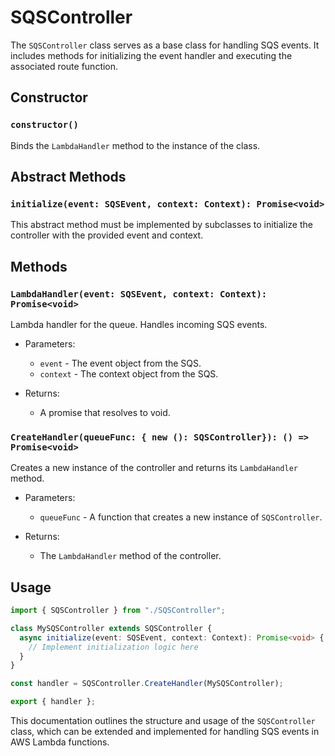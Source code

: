 # SQSController

The `SQSController` class serves as a base class for handling SQS events. It includes methods for initializing the event handler and executing the associated route function.

## Constructor

### `constructor()`

Binds the `LambdaHandler` method to the instance of the class.

## Abstract Methods

### `initialize(event: SQSEvent, context: Context): Promise<void>`

This abstract method must be implemented by subclasses to initialize the controller with the provided event and context.

## Methods

### `LambdaHandler(event: SQSEvent, context: Context): Promise<void>`

Lambda handler for the queue. Handles incoming SQS events.

- Parameters:
  - `event` - The event object from the SQS.
  - `context` - The context object from the SQS.

- Returns: 
  - A promise that resolves to void.

### `CreateHandler(queueFunc: { new (): SQSController}): () => Promise<void>`

Creates a new instance of the controller and returns its `LambdaHandler` method.

- Parameters:
  - `queueFunc` - A function that creates a new instance of `SQSController`.

- Returns:
  - The `LambdaHandler` method of the controller.

## Usage

```ts
import { SQSController } from "./SQSController";

class MySQSController extends SQSController {
  async initialize(event: SQSEvent, context: Context): Promise<void> {
    // Implement initialization logic here
  }
}

const handler = SQSController.CreateHandler(MySQSController);

export { handler };
```

This documentation outlines the structure and usage of the `SQSController` class, which can be extended and implemented for handling SQS events in AWS Lambda functions.